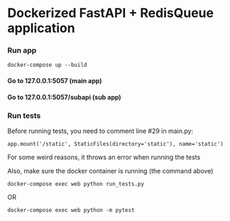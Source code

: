 # Dockerized FastAPI + RedisQueue application

### Run app

`docker-compose up --build`

#### Go to 127.0.0.1:5057 (main app)

#### Go to 127.0.0.1:5057/subapi (sub app)

### Run tests

Before running tests, you need to comment line #29 in main.py:

`app.mount('/static', StaticFiles(directory='static'), name='static')`

For some weird reasons, it throws an error when running the tests

Also, make sure the docker container is running (the command above)

`docker-compose exec web python run_tests.py`

OR

`docker-compose exec web python -m pytest`

